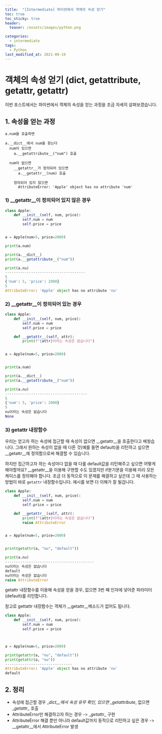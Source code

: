 ```yaml
---
title:  "[Intermediate] 파이썬에서 객체의 속성 얻기"
toc: true
toc_sticky: true
header:
  teaser: /assets/images/python.png

categories:
  - intermediate
tags:
  - Python
last_modified_at: 2021-09-19
---
```

# 객체의 속성 얻기 (__dict__, __getattribute__, __getattr__,  getattr)

이번 포스트에서는 파이썬에서 객체의 속성을 얻는 과정을 조금 자세히 살펴보겠습니다.  

## 1. 속성을 얻는 과정  

```
a.num을 호출하면

a.__dict__에서 num을 찾는다
  num이 있으면
    a.__getattribute__("num") 호출
  
  num이 없으면
    __getattr__가 정의되어 있으면
      a.__getattr__(num) 호출
    
    정의되어 있지 않으면
      AttributeError: 'Apple' object has no attribute 'num'
```

### 1) __getattr__이 정의되어 있지 않은 경우

```python
class Apple:
    def __init__(self, num, price):
        self.num = num
        self.price = price


a = Apple(num=5, price=2000)

print(a.num)

print(a.__dict__)
print(a.__getattribute__("num"))

print(a.nu)
-------------------------------------
5
{'num': 5, 'price': 2000}
5
AttributeError: 'Apple' object has no attribute 'nu'
```

### 2) __getattr__이 정의되어 있는 경우  

```python
class Apple:
    def __init__(self, num, price):
        self.num = num
        self.price = price

    def __getattr__(self, attr):
        print(f"{attr}이라는 속성은 없습니다")


a = Apple(num=5, price=2000)


print(a.num)

print(a.__dict__)
print(a.__getattribute__("num"))

print(a.nu)
--------------------------------------
5
{'num': 5, 'price': 2000}
5
nu이라는 속성은 없습니다
None
```

### 3) getattr 내장함수
우리는 얻고자 하는 속성에 접근할 때 속성이 없으면 \__getattr__을 호출한다고 배웠습니다. 그래서 원하는 속성이 없을 때 다른 것(예를 들면 default)을 리턴하고 싶으면 \__getattr__에 정의함으로써 해결할 수 있습니다.  

하지만 접근하고자 하는 속성마다 없을 때 다를 default값을 리턴해주고 싶으면 어떻게 해야할까요? \__getattr__을 이용해 구현할 수도 있겠지만 if분기문을 이용해 미리 모든 케이스를 정의해야 합니다. 조금 더 동적으로 이 문제를 해결하고 싶은데 그 때 사용하는 방법이 바로 `getattr` 내장함수입니다. 예시를 보면 더 이해가 잘 될겁니다.  

```python
class Apple:
    def __init__(self, num, price):
        self.num = num
        self.price = price

    def __getattr__(self, attr):
        print(f"{attr}이라는 속성은 없습니다")
        raise AttributeError


a = Apple(num=5, price=2000)


print(getattr(a, "nu", "default"))

print(a.nu)
-----------------------------------------
nu이라는 속성은 없습니다
default
nu이라는 속성은 없습니다
raise AttributeError
```

getattr 내장함수를 이용해 속성을 얻을 경우, 없으면 3번 째 인자에 넣어준 파라미터(default)를 리턴합니다.  

참고로 gettattr 내장함수는 객체가 \__getattr__메소드가 없어도 됩니다.  

```python
class Apple:
    def __init__(self, num, price):
        self.num = num
        self.price = price



a = Apple(num=5, price=2000)

print(getattr(a, "nu", "default"))
print(getattr(a, "nu"))
-------------------------------
AttributeError: 'Apple' object has no attribute 'nu'
default
```
## 2. 정리

- 속성에 접근할 경우 \__dict__에서 속성 유무 확인, 있으면 \__getattribute__, 없으면 \__getattr__ 호출
- AttributeError만 해결하고자 하는 경우 -> \__getattr__ 구현
- AttributeError 해결 뿐만 아니라 default값까지 동적으로 리턴하고 싶은 경우 -> \__getattr__에서 AttributeError 발생